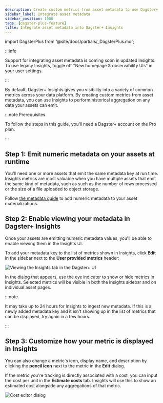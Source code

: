 ```yaml
---
description: Create custom metrics from asset metadata to use Dagster+ Insights to perform historical aggregations on any data your assets can emit.
sidebar_label: Integrate asset metadata
sidebar_position: 1000
tags: [dagster-plus-feature]
title: Integrate asset metadata into Dagster+ Insights
---
```


import DagsterPlus from '@site/docs/partials/\_DagsterPlus.md';

<DagsterPlus />

:::info

Support for integrating asset metadata is coming soon in updated Insights. To use legacy Insights, toggle off "New homepage & observability UIs" in your user settings.

:::

By default, Dagster+ Insights gives you visibility into a variety of common metrics across your data platform. By creating custom metrics from asset metadata, you can use Insights to perform historical aggregation on any data your assets can emit.

:::note Prerequisites

To follow the steps in this guide, you'll need a Dagster+ account on the Pro plan.

:::

## Step 1: Emit numeric metadata on your assets at runtime

You'll need one or more assets that emit the same metadata key at run time. Insights metrics
are most valuable when you have multiple assets that emit the same kind of metadata, such as
such as the number of rows processed or the size of a file uploaded to object storage.

Follow [the metadata guide](/guides/build/assets/metadata-and-tags#runtime-metadata) to add numeric metadata
to your asset materializations.

## Step 2: Enable viewing your metadata in Dagster+ Insights

Once your assets are emitting numeric metadata values, you'll be able to enable viewing them in the Insights UI.

To add your metadata key to the list of metrics shown in Insights, click **Edit** in the sidebar next to the **User provided metrics** header:

![Viewing the Insights tab in the Dagster+ UI](/images/dagster-plus/features/insights/insights-settings.png)

In the dialog that appears, use the eye indicator to show or hide metrics in Insights. Selected metrics will be visible in both the Insights sidebar and on individual asset pages.

:::note

It may take up to 24 hours for Insights to ingest new metadata. If this is a newly added metadata key and
it isn't showing up in the list of metrics that can be displayed, try again in a few hours.

:::

## Step 3: Customize how your metric is displayed in Insights

You can also change a metric's icon, display name, and description by clicking the **pencil icon** next to the metric
in the **Edit** dialog.

If the metric you're tracking is directly associated with a cost, you can input the cost per unit in the **Estimate costs** tab. Insights will
use this to show an estimated cost alongside any aggregations of that metric.

![Cost editor dialog](/images/dagster-plus/features/insights/customized-metrics.png)
